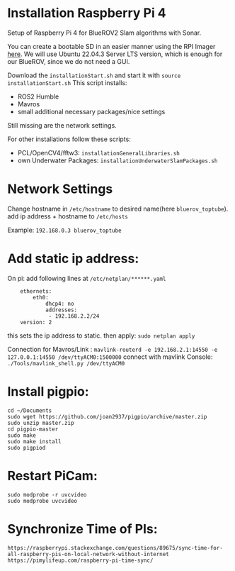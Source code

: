 # Installation Raspberry Pi 4

Setup of Raspberry Pi 4 for BlueROV2 Slam algorithms with Sonar.

You can create a bootable SD in an easier manner using the RPI Imager [here](https://www.raspberrypi.com/software/).
We will use Ubuntu 22.04.3 Server LTS version, which is enough for our BlueROV, since we do not need a GUI.

Download the `installationStart.sh` and start it with `source installationStart.sh`
This script installs:
* ROS2 Humble
* Mavros
* small additional necessary packages/nice settings

Still missing are the network settings.

For other installations follow these scripts:

* PCL/OpenCV4/fftw3: `installationGeneralLibraries.sh`
* own Underwater Packages: `installationUnderwaterSlamPackages.sh`


# Network Settings

Change hostname in `/etc/hostname` to desired name(here `bluerov_toptube`).
add ip address + hostname to `/etc/hosts`

Example: `192.168.0.3 bluerov_toptube`

# Add static ip address:

On pi: add following lines at `/etc/netplan/******.yaml`
```network:
    ethernets:
        eth0:
            dhcp4: no
            addresses:
             - 192.168.2.2/24
    version: 2
```
this sets the ip address to static. 
then apply: `sudo netplan apply`

Connection for Mavros/Link : `mavlink-routerd -e 192.168.2.1:14550 -e 127.0.0.1:14550 /dev/ttyACM0:1500000`
connect with mavlink Console: `./Tools/mavlink_shell.py /dev/ttyACM0`


# Install pigpio:
```
cd ~/Documents
sudo wget https://github.com/joan2937/pigpio/archive/master.zip
sudo unzip master.zip
cd pigpio-master
sudo make
sudo make install
sudo pigpiod

```

# Restart PiCam:
```
sudo modprobe -r uvcvideo
sudo modprobe uvcvideo
```

# Synchronize Time of PIs:
```
https://raspberrypi.stackexchange.com/questions/89675/sync-time-for-all-raspberry-pis-on-local-network-without-internet
https://pimylifeup.com/raspberry-pi-time-sync/


```



